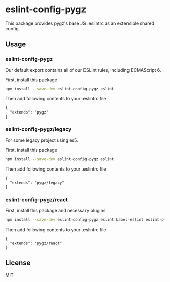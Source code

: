 # eslint-config-pygz

This package provides pygz's base JS .eslintrc as an extensible shared config.

## Usage

### eslint-config-pygz

Our default export contains all of our ESLint rules, including ECMAScript 6.

First, install this package
```sh
npm install --save-dev eslint-config-pygz eslint
```
Then add following contents to your .eslintrc file
```
{
  "extends": "pygz"
}
```

### eslint-config-pygz/legacy

For some legacy project using es5.

First, install this package
```sh
npm install --save-dev eslint-config-pygz eslint
```
Then add following contents to your .eslintrc file
```
{
  "extends": "pygz/legacy"
}
```

### eslint-config-pygz/react
First, install this package and necessary plugins
```sh
npm install --save-dev eslint-config-pygz eslint babel-eslint eslint-plugin-react eslint-plugin-import eslint-plugin-jsx-a11y
```
Then add following contents to your .eslintrc file
```
{
  "extends": "pygz/react"
}
```

## License
MIT
